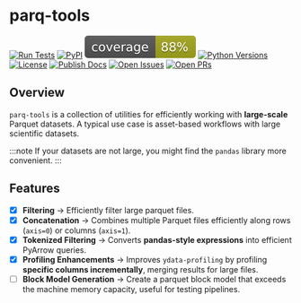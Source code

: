 # parq-tools
[![Run Tests](https://github.com/Elphick/parq-tools/actions/workflows/build_and_test.yml/badge.svg?branch=main)](https://github.com/Elphick/parq-tools/actions/workflows/build_and_test.yml)
[![PyPI](https://img.shields.io/pypi/v/parq-tools.svg?logo=python&logoColor=white)](https://pypi.org/project/parq-tools/)
![Coverage](https://raw.githubusercontent.com/elphick/parq-tools/main/docs/source/_static/badges/coverage.svg)
[![Python Versions](https://img.shields.io/pypi/pyversions/parq-tools.svg)](https://pypi.org/project/parq-tools/)
[![License](https://img.shields.io/github/license/Elphick/parq-tools.svg?logo=apache&logoColor=white)](https://pypi.org/project/parq-tools/)
[![Publish Docs](https://github.com/Elphick/parq-tools/actions/workflows/docs_to_gh_pages.yml/badge.svg?branch=main)](https://github.com/Elphick/parq-tools/actions/workflows/docs_to_gh_pages.yml)
[![Open Issues](https://img.shields.io/github/issues/Elphick/parq-tools.svg)](https://github.com/Elphick/parq-tools/issues)
[![Open PRs](https://img.shields.io/github/issues-pr/Elphick/parq-tools.svg)](https://github.com/Elphick/parq-tools/pulls)


## Overview
`parq-tools` is a collection of utilities for efficiently working with **large-scale** Parquet datasets.
A typical use case is asset-based workflows with large scientific datasets.

:::note
If your datasets are not large, you might find the `pandas` library more convenient.
:::

## Features
- [x] **Filtering** → Efficiently filter large parquet files.
- [x] **Concatenation** → Combines multiple Parquet files efficiently along rows (`axis=0`) or columns (`axis=1`).
- [x] **Tokenized Filtering** → Converts **pandas-style expressions** into efficient PyArrow queries.
- [x] **Profiling Enhancements** → Improves `ydata-profiling` by profiling **specific columns incrementally**, merging results for large files.
- [ ] **Block Model Generation** → Create a parquet block model that exceeds the machine memory capacity, useful for testing pipelines.
